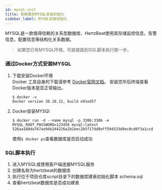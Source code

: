 ```yaml
---
id: mysql-init  
title: 依赖服务MYSQL安装初始化        
sidebar_label: MYSQL安装初始化    
---
```

MYSQL是一款值得信赖的关系型数据库，HertzBeat使用其存储监控信息，告警信息，配置信息等结构化关系数据。  

> 如果您已有MYSQL环境，可直接跳到SQL脚本执行那一步。  

### 通过Docker方式安装MYSQL   
1. 下载安装Docker环境   
   Docker 工具自身的下载请参考 [Docker官网文档](https://docs.docker.com/get-docker/)。
   安装完毕后终端查看Docker版本是否正常输出。  
   ```
   $ docker -v
   Docker version 20.10.12, build e91ed57
   ```
2. Docker安装MYSQl  
   ```
   $ docker run -d --name mysql -p 3306:3306 -e MYSQL_ROOT_PASSWORD=123456 mysql:latest
   526aa188da767ae94b244226a2b2eec2b5f17dd8eff594533d9ec0cd0f3a1ccd
   ```
   使用```$ docker ps```查看数据库是否启动成功

### SQL脚本执行   
1. 进入MYSQL或使用客户端连接MYSQL服务
2. 创建名称为hertzbeat的数据库
3. 执行位于项目仓库script目录下的数据库建表初始化脚本 schema.sql
4. 查看hertzbeat数据库是否成功建表

